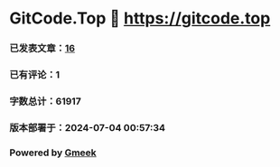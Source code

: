 # GitCode.Top :link: https://gitcode.top 
### 已发表文章：[16](https://gitcode.top/tag.html) 
### 已有评论：1 
### 字数总计：61917 
### 版本部署于：2024-07-04 00:57:34 
### Powered by [Gmeek](https://github.com/Meekdai/Gmeek)
